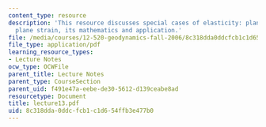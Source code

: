 ```yaml
---
content_type: resource
description: 'This resource discusses special cases of elasticity: plane stress and
  plane strain, its mathematics and application.'
file: /media/courses/12-520-geodynamics-fall-2006/8c318dda0ddcfcb1c1d654ffb3e477b0_lecture13.pdf
file_type: application/pdf
learning_resource_types:
- Lecture Notes
ocw_type: OCWFile
parent_title: Lecture Notes
parent_type: CourseSection
parent_uid: f491e47a-eebe-de30-5612-d139ceabe8ad
resourcetype: Document
title: lecture13.pdf
uid: 8c318dda-0ddc-fcb1-c1d6-54ffb3e477b0
---
```

